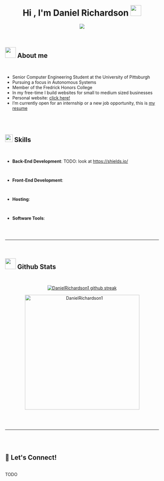 <h1 align="center"><b>Hi , I'm Daniel Richardson </b><img src="https://media.giphy.com/media/hvRJCLFzcasrR4ia7z/giphy.gif" width="35"></h1>
<p align="center">
  <a href="https://github.com/DenverCoder1/readme-typing-svg"><img src="https://readme-typing-svg.herokuapp.com?font=Time+New+Roman&color=cyan&size=25&center=true&vCenter=true&width=600&height=100&lines=Daniel+Richardson...;Computer+Engineering+Student,;Certificate+in+Autonomous+Systems,;Self-taught+Full-Stack+Developer,;University+of+Pittsburgh+Honors+Student,;I+Love+to+Learn+New+Stuff!"></a>
</p>

<br>

## <img src="https://media.giphy.com/media/v1.Y2lkPTc5MGI3NjExNHdxc3ZoMXB4M2YyOGozbDU0YjRsbWJwdnhhbWIwamhrcTg3ODB6ayZlcD12MV9pbnRlcm5hbF9naWZfYnlfaWQmY3Q9cw/hB4Fg4nsE75DqRQCPt/source.gif" width ="35"><b> About me</b>
<br>

- Senior Computer Engineering Student at the University of Pittsburgh
- Pursuing a focus in Autonomous Systems
- Member of the Fredrick Honors College
- In my free-time I build websites for small to medium sized businesses 
- Personal website: [click here!](https://www.google.com)
- I’m currently open for an internship or a new job opportunity, this is [my resume](https://www.google.com)

<br><br>

## <img src="https://media2.giphy.com/media/QssGEmpkyEOhBCb7e1/giphy.gif?cid=ecf05e47a0n3gi1bfqntqmob8g9aid1oyj2wr3ds3mg700bl&rid=giphy.gif" width ="25"><b> Skills</b>
<br>

<p align="center">

- **Back-End Development**:
 TODO: look at https://shields.io/ 

<br>   
    
- **Front-End Development**:

<br>

- **Hosting**:
    
<br>

- **Software Tools**:

</p>

<br>
<br>

-----

<br>


## <img src="https://media.giphy.com/media/iY8CRBdQXODJSCERIr/giphy.gif" width="35"><b> Github Stats </b>
<br>
<div align="center">

<a href="https://github.com/DanielRichardson1/">
<!--   <img src="https://github-readme-stats.vercel.app/api?username=DanielRichardson1&include_all_commits=true&count_private=true&show_icons=true&line_height=20&title_color=7A7ADB&icon_color=2234AE&text_color=D3D3D3&bg_color=0,000000,130F40" width="450"/> -->

![DanielRichardson1 github streak](https://github-readme-streak-stats.herokuapp.com/?user=DanielRichardson1&theme=radical&include_all_commits=true&count_private=true)

  <img src="https://github-readme-stats.vercel.app/api/top-langs?username=DanielRichardson1&show_icons=true&locale=en&layout=compact&line_height=20&title_color=7A7ADB&icon_color=2234AE&text_color=D3D3D3&bg_color=0,000000,130F40" width="375"  alt="DanielRichardson1"/>

</a>
</div>

<br>
<br>
<br>

-----

<br>
<br>

## <b>🤝 Let's Connect!</b>
<br>
TODO
